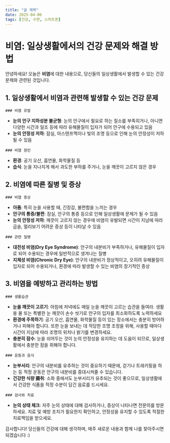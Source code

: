 ```yaml
---
title: "글 제목"
date: 2025-04-06
tags: [건강, 수면, 스마트폰]
---
```

# 비염: 일상생활에서의 건강 문제와 해결 방법

안녕하세요! 오늘은 **비염**에 대한 내용으로, 당신들의 일상생활에서 발생할 수 있는 건강 문제와 관련된 것입니다.

## 1. 일상생활에서 비염과 관련해 발생할 수 있는 건강 문제
`### 비염 유발`

- **눈의 안구 지하성분 불균형**: 눈의 안구에서 필요로 하는 질소를 부족히거나, 아니면 다양한 시간과 일조 등에 따라 유해물질이 입자가 되어 안구에 수용되고 있음
- **눈의 안정성 저하**: 잠실, 아스텐프맥이나 빛의 조명 등으로 인해 눈의 안정성이 저하될 수 있음

`### 비염 원인`
- **환경**: 공기 오산, 흡연물, 화학물질 등
- **습식**: 눈을 지나치게 해서 과도한 부하를 주거나, 눈을 깨끗이 고르지 않은 경우

## 2. 비염에 따른 질병 및 증상
`### 비염 증상`
- **아픔**: 특히 눈을 사용할 때, 긴장감, 불편함을 느끼는 경우
- **안구의 통증/불편**: 잠실, 안구의 통증 등으로 인해 일상생활에 문제가 될 수 있음
- **눈의 안정성 저하**: 깨끗이 고르지 않는 경우에 비염이 유발되면 시간이 지남에 따라 곱슬, 멀리보기 어려운 증상 등이 나타날 수 있음

`### 관련 질병`
- **대전성 비염(Dry Eye Syndrome)**: 안구의 내분비가 부족하거나, 유해물질이 입자로 되어 수용되는 경우에 일반적으로 생겨나는 질병
- **지체성 비염(Chronic Dry Eye)**: 안구의 내분비가 정상적이고, 오히려 유해물질이 입자로 되어 수용되거나, 환경에 따라 발생할 수 있는 비염의 장기적인 증상

## 3. 비염을 예방하고 관리하는 방법
`### 생활습관`
- **눈을 깨끗이 고르기**: 아침에 저녁에도 매일 눈을 깨끗이 고르는 습관을 들여라. 생활용 물 또는 특별한 눈 깨끗이 손수 씻기로 안구의 입자를 최소화하도록 노력하세요
- **환경에 주목하기**: 공기 오산, 흡연물, 화학물질 등이 있는 장소에서는 충분히 방어하거나 피해야 합니다. 또한 눈을 보내는 데 적당한 조명 조정을 위해, 사용할 때마다 시간이 지남에 따라 조명의 위치나 밝기를 변경하세요.
- **충분히 잠수**: 눈을 쉬어두는 것이 눈의 안정성을 유지하는 데 도움이 되므로, 일상생활에서 충분한 잠을 취해야 합니다.

`### 운동과 음식`
- **눈부서리**: 안구의 내분비를 유추하는 것이 중요하기 때문에, 걷기나 트레키핑을 하는 등 적정 운동은 안구의 내분비를 증대시켜줄 수 있습니다.
- **건강한 식량 摄취**: 소화 중에서도 눈부서리가 유추되는 것이 좋으므로, 일상생활에서 건강한 식품을 적정 수분이 담긴 음료를 드시세요.

`### 검사와 치료`
- **눈의 상태 체크**: 자주 눈의 상태에 대해 검사하거나, 증상이 나타나면 전문의를 방문하세요. 치료 및 예방 조치가 필요한지 확인하고, 안정성을 유지할 수 있도록 적절한 치료책임을 받으세요.

감사합니다! 당신들의 건강에 대해 생각하며, 매주 새로운 내용과 함께 나를 찾아주시면 되겠습니다 :)